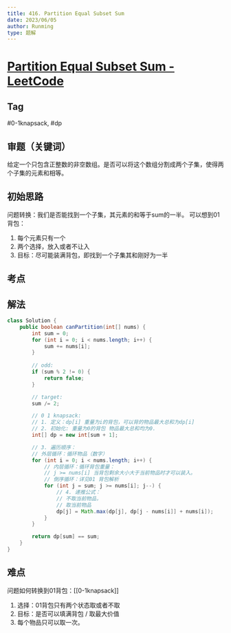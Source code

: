 ```yaml
---
title: 416. Partition Equal Subset Sum
date: 2023/06/05
author: Runming
type: 题解
---
```


# [Partition Equal Subset Sum - LeetCode](https://leetcode.com/problems/partition-equal-subset-sum/)
## Tag
#0-1knapsack, #dp


## 审题（关键词） 
给定一个只包含正整数的非空数组。是否可以将这个数组分割成两个子集，使得两个子集的元素和相等。

## 初始思路  
问题转换：我们是否能找到一个子集，其元素的和等于sum的一半。
可以想到01背包：
1. 每个元素只有一个
2. 两个选择，放入或者不让入
3. 目标：尽可能装满背包，即找到一个子集其和刚好为一半

## 考点  

## 解法  
```java
class Solution {
    public boolean canPartition(int[] nums) {
        int sum = 0;
        for (int i = 0; i < nums.length; i++) {
            sum += nums[i];
        }
        
        // odd:
        if (sum % 2 != 0) {
            return false;
        }

        // target:
        sum /= 2;

        // 0 1 knapsack:
        // 1. 定义：dp[i] 重量为i的背包，可以背的物品最大总和为dp[i]
        // 2. 初始化: 重量为0的背包 物品最大总和均为0.
        int[] dp = new int[sum + 1];

        // 3. 遍历顺序：
        // 外层循环：循环物品（数字）
        for (int i = 0; i < nums.length; i++) {
            // 内层循环：循环背包重量：
            // j >= nums[i] 当背包剩余大小大于当前物品时才可以装入。
            // 倒序循环：详见01 背包解析
            for (int j = sum; j >= nums[i]; j--) {
                // 4. 递推公式：
                // 不取当前物品，
                // 取当前物品
                dp[j] = Math.max(dp[j], dp[j - nums[i]] + nums[i]);
            }
        }

        return dp[sum] == sum;
    }
}
```

## 难点
问题如何转换到01背包：[[0-1knapsack]]
1. 选择：01背包只有两个状态取或者不取
2. 目标：是否可以填满背包 / 取最大价值
3. 每个物品只可以取一次。